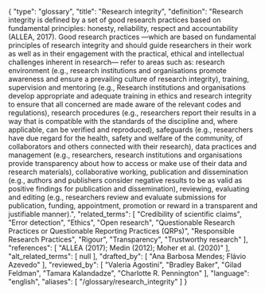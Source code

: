 {
    "type": "glossary",
    "title": "Research integrity",
    "definition": "Research integrity is defined by a set of good research practices based on fundamental principles: honesty, reliability, respect and accountability (ALLEA, 2017). Good research practices —which are based on fundamental principles of research integrity and should guide researchers in their work as well as in their engagement with the practical, ethical and intellectual challenges inherent in research— refer to areas such as: research environment (e.g., research institutions and organisations promote awareness and ensure a prevailing culture of research integrity), training, supervision and mentoring (e.g., Research institutions and organisations develop appropriate and adequate training in ethics and research integrity to ensure that all concerned are made aware of the relevant codes and regulations), research procedures (e.g., researchers report their results in a way that is compatible with the standards of the discipline and, where applicable, can be verified and reproduced), safeguards (e.g., researchers have due regard for the health, safety and welfare of the community, of collaborators and others connected with their research), data practices and management (e.g., researchers, research institutions and organisations provide transparency about how to access or make use of their data and research materials), collaborative working, publication and dissemination (e.g., authors and publishers consider negative results to be as valid as positive findings for publication and dissemination), reviewing, evaluating and editing (e.g., researchers review and evaluate submissions for publication, funding, appointment, promotion or reward in a transparent and justifiable manner).",
    "related_terms": [
        "Credibility of scientific claims",
        "Error detection",
        "Ethics",
        "Open research",
        "Questionable Research Practices or Questionable Reporting Practices (QRPs)",
        "Responsible Research Practices",
        "Rigour",
        "Transparency",
        "Trustworthy research"
    ],
    "references": [
        "ALLEA (2017); Medin (2012); Moher et al. (2020)"
    ],
    "alt_related_terms": [
        null
    ],
    "drafted_by": [
        "Ana Barbosa Mendes; Flávio Azevedo"
    ],
    "reviewed_by": [
        "Valeria Agostini",
        "Bradley Baker",
        "Gilad Feldman",
        "Tamara Kalandadze",
        "Charlotte R. Pennington"
    ],
    "language": "english",
    "aliases": [
        "/glossary/research_integrity"
    ]
}